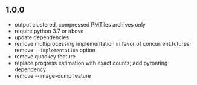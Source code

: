 1.0.0
------

* output clustered, compressed PMTiles archives only
* require python 3.7 or above
* update dependencies
* remove multiprocessing implementation in favor of concurrent.futures; remove `--implementation` option
* remove quadkey feature
* replace progress estimation with exact counts; add pyroaring dependency
* remove --image-dump feature